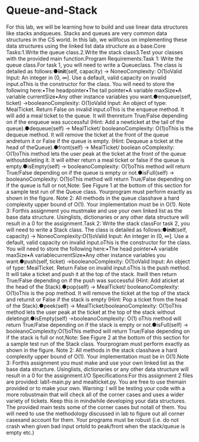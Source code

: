 # Queue-and-Stack

For this lab, we will be learning how to build and use linear data structures like stacks andqueues. Stacks and queues are very common data structures in the CS world. In this lab, we willfocus on implementing these data structures using the linked list data structure as a base.Core Tasks:1.Write the queue class.2.Write the stack class3.Test your classes with the provided main function.Program Requirements:Task 1: ​Write the queue class.For task 1, you will need to write a ​Queue​ class. The class is detailed as follows:●__init__(self, capacity) → ​NoneoComplexity:​ O(1)oValid Input:​ An integer in (0, ∞]. Use a default, valid capacity on invalid input.oThis is the constructor for the class. You will need to store the following here:▪The ​head​ pointer▪The ​tail​ pointer▪A variable ​maxSize▪A variable ​currentSize▪Any other instance variables you want.●enqueue(self, ticket) →  ​booleanoComplexity:​ O(1)oValid Input:​ An object of type: MealTicket. Return False on invalid input.oThis is the enqueue method. It will add a meal ticket to the queue. It will thenreturn True/False depending on if the enqueue was successful (​Hint​: Add a newticket at the tail of the queue).●dequeue(self) →  ​MealTicket​/​ booleanoComplexity:​ O(1)oThis is the dequeue method. It will remove the ticket at the front of the queue andreturn it or False if the queue is empty. (​Hint​:  Dequeue a ticket at the head of theQueue).●front(self) →  ​MealTicket​/​ boolean
oComplexity:​ O(1)oThis method lets the user peak at the ticket at the front of the queue withoutdeleting it. It will either return a meal ticket or false if the queue is empty.●isEmpty(self) →  ​booleanoComplexity:​ O(1)oThis method will return True/False depending on if the queue is empty or not.●isFull(self) →  ​booleanoComplexity:​ O(1)oThis method will return True/False depending on if the queue is full or not,Note: ​See Figure 1 at the bottom of this section for a sample test run of the Queue class. Yourprogram must perform ​exactly​ as shown in the figure. ​Note 2​: All methods in the queue classhave a hard complexity upper bound of O(1). Your implementation ​must​ be in O(1). ​Note 3: ​Forthis assignment you ​must​ make and use your own linked list as the base data structure. Usinglists, dictionaries or any other data structure will result in a 0 for the assignment.Task 2: ​Write the stack classFor task 2, you will need to write a ​Stack​ class. The class is detailed as follows:●__init__(self, capacity) →  ​NoneoComplexity:​ O(1)oValid Input:​ An integer in (0, ∞]. Use a default, valid capacity on invalid input.oThis is the constructor for the class. You will need to store the following here:▪The ​head​ pointer▪A variable ​maxSize▪A variable ​currentSize▪Any other instance variables you want.●push(self, ticket) →  ​booleanoComplexity:​ O(1)oValid Input:​ An object of type: MealTicket. Return False on invalid input.oThis is the push method. It will take a ticket and push it at the top of the stack. Itwill then return True/False depending on if the push was successful (​Hint​: Add aticket at the head of the Stack).●pop(self) →  MealTicket/​ booleanoComplexity:​ O(1)oThis is the pop method. It will remove the ticket at the top of the stack and returnit or False if the stack is empty (​Hint​: Pop a ticket from the head of the Stack).●peek(self) →  MealTicket/​ booleanoComplexity:​ O(1)oThis method lets the user peak at the ticket at the top of the stack without deletingit.●isEmpty(self) →  ​booleanoComplexity:​ O(1)
oThis method will return True/False depending on if the stack is empty or not.●isFull(self) →  ​booleanoComplexity:​ O(1)oThis method will return True/False depending on if the stack is full or not,Note: ​See Figure 2 at the bottom of this section for a sample test run of the ​Stack​ class. Yourprogram must perform ​exactly​ as shown in the figure. ​Note 2​: All methods in the stack classhave a hard complexity upper bound of O(1). Your implementation ​must​ be in O(1). ​Note 3: ​Forthis assignment you ​must​ make and use your own linked list as the base data structure. Usinglists, dictionaries or any other data structure will result in a 0 for the assignment.I/O Specifications:For this assignment 2 files are provided: lab1-main.py and mealticket.py. You are free to use themain provided or to make your own. ​Warning:​ I will be testing your code with a more robustmain that will check all of the corner cases and uses a wider variety of tickets. Keep this in mindwhile developing your data structures. The provided main tests some of the corner cases but notall of them. You will need to use the methodology discussed in lab to figure out all corner casesand account for them. Your programs ​must​ be robust (i.e. do not crash when given bad input ortold to peak/front when the stack/queue is empty etc.)
